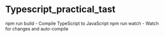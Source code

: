 # Typescript_practical_tast
npm run build - Compile TypeScript to JavaScript npm run watch - Watch for changes and auto-compile
